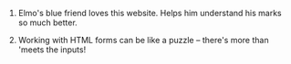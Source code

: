 1. Elmo's blue friend loves this website. Helps him understand his marks so much better.

2. Working with HTML forms can be like a puzzle – there's more than 'meets the inputs! 
